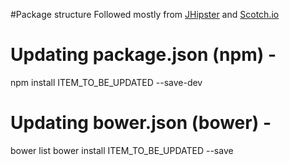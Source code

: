 #Package structure
Followed mostly from [JHipster](https://jhipster.github.io/) and [Scotch.io](https://scotch.io/tutorials/angularjs-best-practices-directory-structure)

# Updating package.json (npm) -
npm install ITEM_TO_BE_UPDATED --save-dev

# Updating bower.json (bower) -
bower list
bower install ITEM_TO_BE_UPDATED --save
